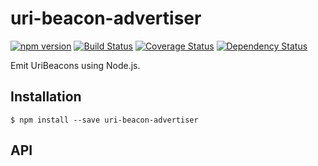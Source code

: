 # uri-beacon-advertiser
[![npm version](https://badge.fury.io/js/uri-beacon-advertiser.svg)](http://badge.fury.io/js/uri-beacon-advertiser)
[![Build Status](https://travis-ci.org/pgaubatz/node-uri-beacon-advertiser.svg?branch=master)](https://travis-ci.org/pgaubatz/node-uri-beacon-advertiser)
[![Coverage Status](https://coveralls.io/repos/pgaubatz/node-uri-beacon-advertiser/badge.svg?branch=master)](https://coveralls.io/r/pgaubatz/node-uri-beacon-advertiser?branch=master)
[![Dependency Status](https://david-dm.org/pgaubatz/node-uri-beacon-advertiser.svg)](https://david-dm.org/pgaubatz/node-uri-beacon-advertiser)

Emit UriBeacons using Node.js.

## Installation

```
$ npm install --save uri-beacon-advertiser
```

## API

